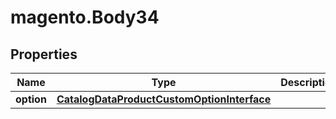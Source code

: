 # magento.Body34

## Properties
Name | Type | Description | Notes
------------ | ------------- | ------------- | -------------
**option** | [**CatalogDataProductCustomOptionInterface**](CatalogDataProductCustomOptionInterface.md) |  | 


